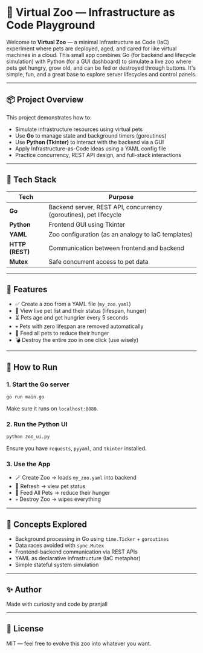 # 🐾 Virtual Zoo — Infrastructure as Code Playground

Welcome to **Virtual Zoo** — a minimal Infrastructure as Code (IaC) experiment where pets are deployed, aged, and cared for like virtual machines in a cloud. This small app combines Go (for backend and lifecycle simulation) with Python (for a GUI dashboard) to simulate a live zoo where pets get hungry, grow old, and can be fed or destroyed through buttons. It's simple, fun, and a great base to explore server lifecycles and control panels.

---

## 📦 Project Overview

This project demonstrates how to:

- Simulate infrastructure resources using virtual pets
- Use **Go** to manage state and background timers (goroutines)
- Use **Python (Tkinter)** to interact with the backend via a GUI
- Apply Infrastructure-as-Code ideas using a YAML config file
- Practice concurrency, REST API design, and full-stack interactions

---

## 🧰 Tech Stack

| Tech | Purpose |
|------|---------|
| **Go** | Backend server, REST API, concurrency (goroutines), pet lifecycle |
| **Python** | Frontend GUI using Tkinter |
| **YAML** | Zoo configuration (as an analogy to IaC templates) |
| **HTTP (REST)** | Communication between frontend and backend |
| **Mutex** | Safe concurrent access to pet data |

---

## 🐾 Features

- ✅ Create a zoo from a YAML file (`my_zoo.yaml`)
- 🔁 View live pet list and their status (lifespan, hunger)
- ⏳ Pets age and get hungrier every 5 seconds
- 💀 Pets with zero lifespan are removed automatically
- 🍖 Feed all pets to reduce their hunger
- 💣 Destroy the entire zoo in one click (use wisely)

---

## 🚀 How to Run

### 1. Start the Go server

```bash
go run main.go
```

Make sure it runs on `localhost:8080`.

### 2. Run the Python UI

```bash
python zoo_ui.py
```

Ensure you have `requests`, `pyyaml`, and `tkinter` installed.

### 3. Use the App

- 🪄 Create Zoo → loads `my_zoo.yaml` into backend
- 🔄 Refresh → view pet status
- 🍗 Feed All Pets → reduce their hunger
- 💀 Destroy Zoo → wipes everything

---

## 🧠 Concepts Explored

- Background processing in Go using `time.Ticker` + `goroutines`
- Data races avoided with `sync.Mutex`
- Frontend-backend communication via REST APIs
- YAML as declarative infrastructure (IaC metaphor)
- Simple stateful system simulation

---

## ✨ Author

Made with curiosity and code by pranjall

---

## 🐉 License

MIT — feel free to evolve this zoo into whatever you want.

